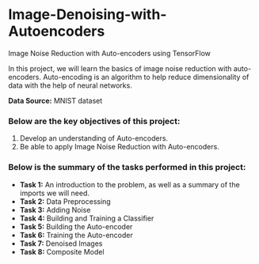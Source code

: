 # Image-Denoising-with-Autoencoders
Image Noise Reduction with Auto-encoders using TensorFlow

In this project, we will learn the basics of image noise reduction with auto-encoders. Auto-encoding is an algorithm to help reduce dimensionality of data with the help of neural networks.

__Data Source:__ MNIST dataset

### Below are the key objectives of this project:
1.	Develop an understanding of Auto-encoders.
2.	Be able to apply Image Noise Reduction with Auto-encoders.

### Below is the summary of the tasks performed in this project:
- __Task 1:__ An introduction to the problem, as well as a summary of the imports we will need.
- __Task 2:__ Data Preprocessing
- __Task 3:__ Adding Noise
- __Task 4:__ Building and Training a Classifier
- __Task 5:__ Building the Auto-encoder
- __Task 6:__ Training the Auto-encoder
- __Task 7:__ Denoised Images
- __Task 8:__ Composite Model

